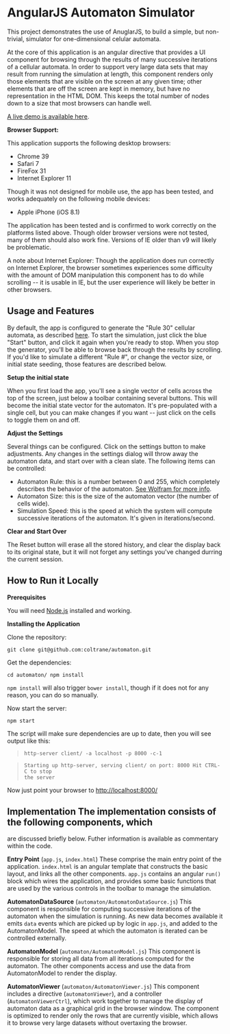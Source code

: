 
# AngularJS Automaton Simulator 

This project demonstrates the use of AnuglarJS, to build a simple, but
non-trivial, simulator for one-dimensional celular automata.  

At the core of this application is an angular directive that provides a UI
component for browsing through the results of many successive iterations of a
cellular automata.  In order to support very large data sets that may result
from running the simulation at length, this component renders only those
elements that are visible on the screen at any given time; other elements that
are off the screen are kept in memory, but have no representation in the HTML
DOM.  This keeps the total number of nodes down to a size that most browsers can
handle well.

[A live demo is available here](http://automaton.dev.projectmastermind.com/).


**Browser Support:**  

This application supports the following desktop browsers:

- Chrome 39
- Safari 7
- FireFox 31
- Internet Explorer 11

Though it was not designed for mobile use, the app has been tested, and works
adequately on the following mobile devices:

- Apple iPhone (iOS 8.1)

The application has been tested and is confirmed to work correctly on the
platforms listed above.  Though older browser versions were not tested, many of
them should also work fine.  Versions of IE older than v9 will likely be
problematic.  

A note about Internet Explorer:  Though the application does run correctly on
Internet Explorer, the browser sometimes experiences some difficulty with the
amount of DOM manipulation this component has to do while scrolling -- it is
usable in IE, but the user experience will likely be better in other browsers.


## Usage and Features

By default, the app is configured to generate the "Rule 30" cellular automata,
as described [here](http://mathworld.wolfram.com/Rule30.html).  To start the
simulation, just click the blue "Start" button, and click it again when you're
ready to stop.  When you stop the generator, you'll be able to browse back
through the results by scrolling.  If you'd like to simulate a different "Rule #",
or change the vector size, or initial state seeding, those features are
described below.

**Setup the initial state**

When you first load the app, you'll see a single vector of cells across the top
of the screen, just below a toolbar containing several buttons.  This will
become the initial state vector for the automaton.  It's pre-populated with a
single cell, but you can make changes if you want -- just click on the cells to
toggle them on and off.

**Adjust the Settings**

Several things can be configured.  Click on the settings button to make
adjustments.  Any changes in the settings dialog will throw away the automaton
data, and start over with a clean slate.  The following items can be controlled:

- Automaton Rule:  this is a number between 0 and 255, which completely
  describes the behavior of the automaton.  [See Wolfram for more
info](http://mathworld.wolfram.com/ElementaryCellularAutomaton.html).  
- Automaton Size:  this is the size of the automaton vector (the number of cells
  wide).
- Simulation Speed:  this is the speed at which the system will compute
  successive iterations of the automaton.  It's given in iterations/second.

**Clear and Start Over**

The Reset button will erase all the stored history, and clear the display back
to its original state, but it will not forget any settings you've changed
durring the current session.



## How to Run it Locally

**Prerequisites**

You will need [Node.js](http://nodejs.org/) installed and working.

**Installing the Application**

Clone the repository:

    git clone git@github.com:coltrane/automaton.git

Get the dependencies:

    cd automaton/ npm install
    
`npm install` will also trigger `bower install`, though if it does not for any
reason, you can do so manually.

Now start the server:

    npm start

The script will make sure dependencies are up to date, then you will see output
like this:

>     http-server client/ -a localhost -p 8000 -c-1

>     Starting up http-server, serving client/ on port: 8000 Hit CTRL-C to stop
>     the server

Now just point your browser to [http://localhost:8000/](http://localhost:8000/)

## Implementation The implementation consists of the following components, which
are discussed briefly below. Futher information is available as commentary
within the code.

**Entry Point** (`app.js`, `index.html`) These comprise the main entry point
of the application.  `index.html` is an angular template that constructs the
basic layout, and links all the other components.  `app.js` contains an angular
`run()` block which wires the application, and provides some basic functions
that are used by the various controls in the toolbar to manage the simulation.

**AutomatonDataSource** (`automaton/AutomatonDataSource.js`) This component is
responsible for computing successive iterations of the automaton when the
simulation is running.  As new data becomes available it emits `data` events
which are picked up by logic in `app.js`, and added to the AutomatonModel.  The
speed at which the automaton is iterated can be controlled externally.

**AutomatonModel** (`automaton/AutomatonModel.js`) This component is responsible
for storing all data from all iterations computed for the automaton.  The other
components access and use the data from AutomatonModel to render the display.

**AutomatonViewer** (`automaton/AutomatonViewer.js`) This component includes a
directive (`automatonViewer`), and a controller (`AutomatonViewerCtrl`), which
work together to manage the display of automaton data as a graphical grid in the
browser window.  The component is optimized to render only the rows that are
currently visible, which allows it to browse very large datasets without
overtaxing the browser.



